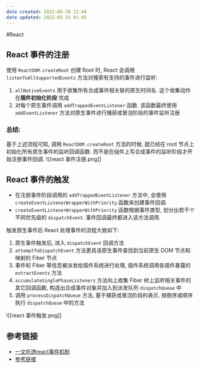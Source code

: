 ```yaml
---
date created: 2022-05-30 22:44
date updated: 2022-05-31 01:45
---
```


#React

## React 事件的注册

使用 `ReactDOM.createRoot` 创建 Root 时, React 会调用 `listenToAllSupportedEvents` 方法对搜索有支持的事件进行监听:

1. `allNativeEvents` 用于收集所有合成事件相关联的原生时间名. 这个收集动作在**插件初始化阶段** 完成
2. 对每个原生事件调用 `addTrappedEventListener` 函数. 该函数最终使用 `addEventListener` 方法对原生事件进行捕获或冒泡阶段的事件监听注册

### 总结:

基于上述流程可知, 调用 `ReactDOM.createRoot` 方法的时候, 就已经在 root 节点上初始化所有原生事件的监听回调函数. 而不是在组件上写合成事件的监听阶段才开始注册事件回调.
![[react 事件注册.png]]

## React 事件的触发

- 在注册事件阶段调用的 `addTrappedEventListener` 方法中, 会使用 `createEventListenerWrapperWithPriority` 函数来创建事件回调.
- `createEventListenerWrapperWithPriority` 函数根据事件类型, 划分出若干个不同优先级的 `dispatchEvent`. 事件回调最终都进入该方法调用.

触发原生事件后 React 处理事件的流程大致如下:

1. 原生事件触发后, 进入 `dispatchEvent` 回调方法
2. `attemptToDispatchEvent` 方法更具该原生事件查找到当前原生 DOM 节点和映射的 Fiber 节点
3. 事件和 Fiber 等信息被派发给插件系统进行处理, 插件系统调用各插件暴露的 `extractEvents` 方法
4. `accumulateSinglePhaseListeners` 方法向上收集 Fiber 树上监听相关事件的其它回调函数, 构造出合成事件对象并加入到派发队列 `dispatchQueue` 中
5. 调用 `processDispatchQueue` 方法, 基于捕获或冒泡阶段的表示, 按倒序或顺序执行 `dispatchQueue` 中的方法

![[react 事件触发.png]]

## 参考链接

- [一文吃透react事件机制](https://toutiao.io/posts/28of14w/preview)
- [参考链接](https://juejin.cn/post/6955636911214067720#heading-20)
